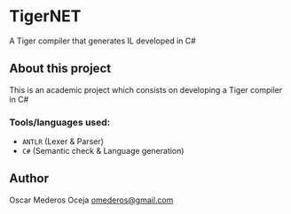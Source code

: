 TigerNET
=============

A Tiger compiler that generates IL developed in C#

About this project
-------

This is an academic project which consists on developing a Tiger compiler in C#

### Tools/languages used:

* `ANTLR` (Lexer & Parser)
* `C#` (Semantic check & Language generation)


Author
------------

Oscar Mederos Oceja [<omederos@gmail.com>](mailto:omederos@gmail.com)